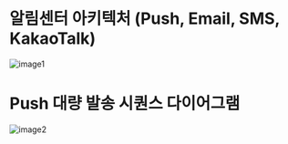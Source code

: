# 알림센터 아키텍처 (Push, Email, SMS, KakaoTalk)
![image1](https://user-images.githubusercontent.com/48572149/208464732-950439e1-3d57-4138-b9b2-cbbf011ce601.png)

# Push 대량 발송 시퀀스 다이어그램
![image2](https://user-images.githubusercontent.com/48572149/208465144-31c82380-a455-498c-9a70-12857089989c.png)
